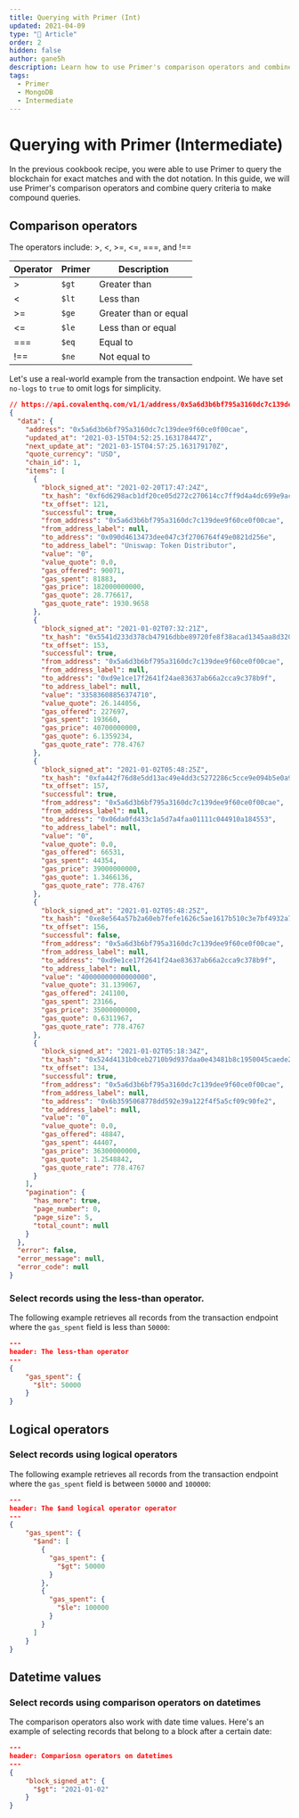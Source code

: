 ```yaml
---
title: Querying with Primer (Int)
updated: 2021-04-09
type: "📝 Article"
order: 2
hidden: false
author: gane5h
description: Learn how to use Primer's comparison operators and combine query criteria to make compound queries
tags: 
  - Primer
  - MongoDB
  - Intermediate
---
```


# Querying with Primer (Intermediate)

In the previous cookbook recipe, you were able to use Primer to query the blockchain for exact matches and with the dot notation. In this guide, we  will use Primer's comparison operators and combine query criteria to make compound queries.


## Comparison operators

The operators include: >, <, >=, <=, ===, and !==

<TableWrap>

|Operator|Primer|Description|
|---|---|---|
|>|`$gt`|Greater than|
|<|`$lt`|Less than|
|>=|`$ge`|Greater than or equal|
|<=|`$le`|Less than or equal|
|===|`$eq`|Equal to|
|!==|`$ne`|Not equal to|

</TableWrap>

Let's use a real-world example from the transaction endpoint. We have set `no-logs` to `true` to omit logs for simplicity. 

```json
// https://api.covalenthq.com/v1/1/address/0x5a6d3b6bf795a3160dc7c139dee9f60ce0f00cae/transactions_v2/?no-logs=true&page-number=0&page-size=5&key=...
{
  "data": {
    "address": "0x5a6d3b6bf795a3160dc7c139dee9f60ce0f00cae",
    "updated_at": "2021-03-15T04:52:25.163178447Z",
    "next_update_at": "2021-03-15T04:57:25.163179170Z",
    "quote_currency": "USD",
    "chain_id": 1,
    "items": [
      {
        "block_signed_at": "2021-02-20T17:47:24Z",
        "tx_hash": "0xf6d6298acb1df20ce05d272c270614cc7ff9d4a4dc699e9ac7110dbb36db0130",
        "tx_offset": 121,
        "successful": true,
        "from_address": "0x5a6d3b6bf795a3160dc7c139dee9f60ce0f00cae",
        "from_address_label": null,
        "to_address": "0x090d4613473dee047c3f2706764f49e0821d256e",
        "to_address_label": "Uniswap: Token Distributor",
        "value": "0",
        "value_quote": 0.0,
        "gas_offered": 90071,
        "gas_spent": 81883,
        "gas_price": 182000000000,
        "gas_quote": 28.776617,
        "gas_quote_rate": 1930.9658
      },
      {
        "block_signed_at": "2021-01-02T07:32:21Z",
        "tx_hash": "0x5541d233d378cb47916dbbe89720fe8f38acad1345aa8d320b1bcda1cfe88c4e",
        "tx_offset": 153,
        "successful": true,
        "from_address": "0x5a6d3b6bf795a3160dc7c139dee9f60ce0f00cae",
        "from_address_label": null,
        "to_address": "0xd9e1ce17f2641f24ae83637ab66a2cca9c378b9f",
        "to_address_label": null,
        "value": "33583608856374710",
        "value_quote": 26.144056,
        "gas_offered": 227697,
        "gas_spent": 193660,
        "gas_price": 40700000000,
        "gas_quote": 6.1359234,
        "gas_quote_rate": 778.4767
      },
      {
        "block_signed_at": "2021-01-02T05:48:25Z",
        "tx_hash": "0xfa442f76d8e5dd13ac49e4dd3c5272286c5cce9e094b5e0a93d2d2548d41537e",
        "tx_offset": 157,
        "successful": true,
        "from_address": "0x5a6d3b6bf795a3160dc7c139dee9f60ce0f00cae",
        "from_address_label": null,
        "to_address": "0x06da0fd433c1a5d7a4faa01111c044910a184553",
        "to_address_label": null,
        "value": "0",
        "value_quote": 0.0,
        "gas_offered": 66531,
        "gas_spent": 44354,
        "gas_price": 39000000000,
        "gas_quote": 1.3466136,
        "gas_quote_rate": 778.4767
      },
      {
        "block_signed_at": "2021-01-02T05:48:25Z",
        "tx_hash": "0xe8e564a57b2a60eb7fefe1626c5ae1617b510c3e7bf4932a76b9e9fb4e360573",
        "tx_offset": 156,
        "successful": false,
        "from_address": "0x5a6d3b6bf795a3160dc7c139dee9f60ce0f00cae",
        "from_address_label": null,
        "to_address": "0xd9e1ce17f2641f24ae83637ab66a2cca9c378b9f",
        "to_address_label": null,
        "value": "40000000000000000",
        "value_quote": 31.139067,
        "gas_offered": 241100,
        "gas_spent": 23166,
        "gas_price": 35000000000,
        "gas_quote": 0.6311967,
        "gas_quote_rate": 778.4767
      },
      {
        "block_signed_at": "2021-01-02T05:18:34Z",
        "tx_hash": "0x524d4131b0ceb2710b9d937daa0e43481b8c1950045caede2f4bb9e8863193b9",
        "tx_offset": 134,
        "successful": true,
        "from_address": "0x5a6d3b6bf795a3160dc7c139dee9f60ce0f00cae",
        "from_address_label": null,
        "to_address": "0x6b3595068778dd592e39a122f4f5a5cf09c90fe2",
        "to_address_label": null,
        "value": "0",
        "value_quote": 0.0,
        "gas_offered": 48847,
        "gas_spent": 44407,
        "gas_price": 36300000000,
        "gas_quote": 1.2548842,
        "gas_quote_rate": 778.4767
      }
    ],
    "pagination": {
      "has_more": true,
      "page_number": 0,
      "page_size": 5,
      "total_count": null
    }
  },
  "error": false,
  "error_message": null,
  "error_code": null
}

```


<!-- We can compare dates  -->


### Select records using the less-than operator.

The following example retrieves all records from the transaction endpoint where the `gas_spent` field is less than `50000`:

```json
---
header: The less-than operator
---
{
    "gas_spent": {
      "$lt": 50000
    }      
}
```

## Logical operators




### Select records using logical operators

The following example retrieves all records from the transaction endpoint where the `gas_spent` field is between `50000` and `100000`:


```json
---
header: The $and logical operator operator
---
{
    "gas_spent": {
      "$and": [
        {
          "gas_spent": {
            "$gt": 50000
          }
        },
        {
          "gas_spent": {
            "$le": 100000
          }
        }
      ]
    }      
}
```

## Datetime values

### Select records using comparison operators on datetimes

The comparison operators also work with date time values. Here's an example of selecting records that belong to a block after a certain date:

```json
---
header: Compariosn operators on datetimes
---
{
    "block_signed_at": {
      "$gt": "2021-01-02"
    }      
}
```

